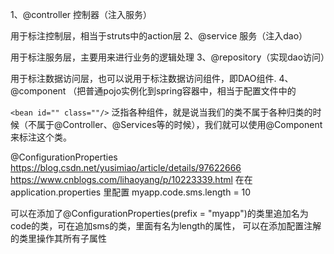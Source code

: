 1、@controller 控制器（注入服务）

用于标注控制层，相当于struts中的action层
2、@service 服务（注入dao）

用于标注服务层，主要用来进行业务的逻辑处理
3、@repository（实现dao访问）

用于标注数据访问层，也可以说用于标注数据访问组件，即DAO组件.
4、@component （把普通pojo实例化到spring容器中，相当于配置文件中的 

`<bean id="" class=""/>`
泛指各种组件，就是说当我们的类不属于各种归类的时候（不属于@Controller、@Services等的时候），我们就可以使用@Component来标注这个类。

@ConfigurationProperties 
https://blog.csdn.net/yusimiao/article/details/97622666
https://www.cnblogs.com/lihaoyang/p/10223339.html
在在application.properties 里配置
myapp.code.sms.length = 10

可以在添加了@ConfigurationProperties(prefix = "myapp")的类里追加名为code的类，可在追加sms的类，里面有名为length的属性，
可以在添加配置注解的类里操作其所有子属性